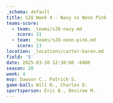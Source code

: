 ```yaml
---
_schema: default
title: S28 Week 4 - Navy vs Neon Pink
teams-score:
  - team: _teams/s28-navy.md
    score: 31
  - team: _teams/s28-neon-pink.md
    score: 13
location: _locations/carter-baron.md
field: '5'
date: 2025-03-30 12:30:00 -0400
season: 28
week: 4
mvp: Dawson C., Patrick S.
game-ball: Will R., Charles D.
sportsperson: Eric B., Desiree M.
---
```

